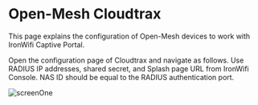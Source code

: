 # Open-Mesh Cloudtrax

This page explains the configuration of Open-Mesh devices to work with IronWifi Captive Portal.

Open the configuration page of Cloudtrax and navigate as follows. Use RADIUS IP addresses, shared secret, and Splash page URL from IronWifi Console. NAS ID should be equal to the RADIUS authentication port.

![screenOne](https://raw.githubusercontent.com/IronWifi/docs/master/configuration-guides/open_mesh_cloudtrax/OMC.png)

